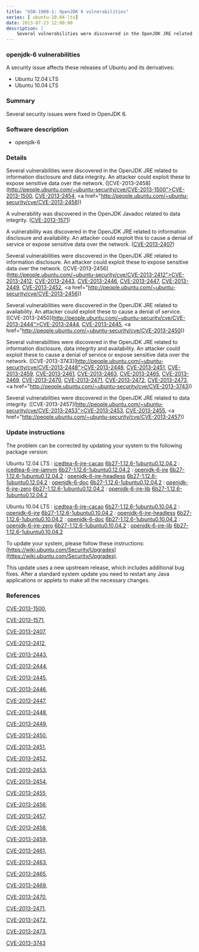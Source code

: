 ```yaml
---
title: "USN-1908-1: OpenJDK 6 vulnerabilities"
series: [ ubuntu-10.04-lts]
date: 2013-07-23 12:00:00
description: |
    Several vulnerabilities were discovered in the OpenJDK JRE related to information disclosure and data integrity. An attacker could exploit these to expose sensitive data over the network. ([CVE-2013-2458](http://people.ubuntu.com/~ubuntu-security/cve/CVE-2013-1500">CVE-2013-1500</a>, <a href="http://people.ubuntu.com/~ubuntu-security/cve/CVE-2013-2454">CVE-2013-2454</a>, <a href="http://people.ubuntu.com/~ubuntu-security/cve/CVE-2013-2458))
--- 
```

 
 


### openjdk-6 vulnerabilities

A security issue affects these releases of Ubuntu and its derivatives:

* Ubuntu 12.04 LTS
* Ubuntu 10.04 LTS

### Summary

Several security issues were fixed in OpenJDK 6. 

### Software description

* openjdk-6 

### Details

Several vulnerabilities were discovered in the OpenJDK JRE related to information disclosure and data integrity. An attacker could exploit these to expose sensitive data over the network. ([CVE-2013-2458](http://people.ubuntu.com/~ubuntu-security/cve/CVE-2013-1500">CVE-2013-1500</a>, <a href="http://people.ubuntu.com/~ubuntu-security/cve/CVE-2013-2454">CVE-2013-2454</a>, <a href="http://people.ubuntu.com/~ubuntu-security/cve/CVE-2013-2458))

A vulnerability was discovered in the OpenJDK Javadoc related to data integrity. ([CVE-2013-1571](http://people.ubuntu.com/~ubuntu-security/cve/CVE-2013-1571))

A vulnerability was discovered in the OpenJDK JRE related to information disclosure and availability. An attacker could exploit this to cause a denial of service or expose sensitive data over the network. ([CVE-2013-2407](http://people.ubuntu.com/~ubuntu-security/cve/CVE-2013-2407))

Several vulnerabilities were discovered in the OpenJDK JRE related to information disclosure. An attacker could exploit these to expose sensitive data over the network. ([CVE-2013-2456](http://people.ubuntu.com/~ubuntu-security/cve/CVE-2013-2412">CVE-2013-2412</a>, <a href="http://people.ubuntu.com/~ubuntu-security/cve/CVE-2013-2443">CVE-2013-2443</a>, <a href="http://people.ubuntu.com/~ubuntu-security/cve/CVE-2013-2446">CVE-2013-2446</a>, <a href="http://people.ubuntu.com/~ubuntu-security/cve/CVE-2013-2447">CVE-2013-2447</a>, <a href="http://people.ubuntu.com/~ubuntu-security/cve/CVE-2013-2449">CVE-2013-2449</a>, <a href="http://people.ubuntu.com/~ubuntu-security/cve/CVE-2013-2452">CVE-2013-2452</a>, <a href="http://people.ubuntu.com/~ubuntu-security/cve/CVE-2013-2456))

Several vulnerabilities were discovered in the OpenJDK JRE related to availability. An attacker could exploit these to cause a denial of service. ([CVE-2013-2450](http://people.ubuntu.com/~ubuntu-security/cve/CVE-2013-2444">CVE-2013-2444</a>, <a href="http://people.ubuntu.com/~ubuntu-security/cve/CVE-2013-2445">CVE-2013-2445</a>, <a href="http://people.ubuntu.com/~ubuntu-security/cve/CVE-2013-2450))

Several vulnerabilities were discovered in the OpenJDK JRE related to information disclosure, data integrity and availability. An attacker could exploit these to cause a denial of service or expose sensitive data over the network. ([CVE-2013-3743](http://people.ubuntu.com/~ubuntu-security/cve/CVE-2013-2448">CVE-2013-2448</a>, <a href="http://people.ubuntu.com/~ubuntu-security/cve/CVE-2013-2451">CVE-2013-2451</a>, <a href="http://people.ubuntu.com/~ubuntu-security/cve/CVE-2013-2459">CVE-2013-2459</a>, <a href="http://people.ubuntu.com/~ubuntu-security/cve/CVE-2013-2461">CVE-2013-2461</a>, <a href="http://people.ubuntu.com/~ubuntu-security/cve/CVE-2013-2463">CVE-2013-2463</a>, <a href="http://people.ubuntu.com/~ubuntu-security/cve/CVE-2013-2465">CVE-2013-2465</a>, <a href="http://people.ubuntu.com/~ubuntu-security/cve/CVE-2013-2469">CVE-2013-2469</a>, <a href="http://people.ubuntu.com/~ubuntu-security/cve/CVE-2013-2470">CVE-2013-2470</a>, <a href="http://people.ubuntu.com/~ubuntu-security/cve/CVE-2013-2471">CVE-2013-2471</a>, <a href="http://people.ubuntu.com/~ubuntu-security/cve/CVE-2013-2472">CVE-2013-2472</a>, <a href="http://people.ubuntu.com/~ubuntu-security/cve/CVE-2013-2473">CVE-2013-2473</a>, <a href="http://people.ubuntu.com/~ubuntu-security/cve/CVE-2013-3743))

Several vulnerabilities were discovered in the OpenJDK JRE related to data integrity. ([CVE-2013-2457](http://people.ubuntu.com/~ubuntu-security/cve/CVE-2013-2453">CVE-2013-2453</a>, <a href="http://people.ubuntu.com/~ubuntu-security/cve/CVE-2013-2455">CVE-2013-2455</a>, <a href="http://people.ubuntu.com/~ubuntu-security/cve/CVE-2013-2457)) 

### Update instructions

The problem can be corrected by updating your system to the following package version:

Ubuntu 12.04 LTS
 : [icedtea-6-jre-cacao](https://launchpad.net/ubuntu/+source/openjdk-6) <span> [6b27-1.12.6-1ubuntu0.12.04.2](https://launchpad.net/ubuntu/+source/openjdk-6/6b27-1.12.6-1ubuntu0.12.04.2) </span> 
 : [icedtea-6-jre-jamvm](https://launchpad.net/ubuntu/+source/openjdk-6) <span> [6b27-1.12.6-1ubuntu0.12.04.2](https://launchpad.net/ubuntu/+source/openjdk-6/6b27-1.12.6-1ubuntu0.12.04.2) </span> 
 : [openjdk-6-jre](https://launchpad.net/ubuntu/+source/openjdk-6) <span> [6b27-1.12.6-1ubuntu0.12.04.2](https://launchpad.net/ubuntu/+source/openjdk-6/6b27-1.12.6-1ubuntu0.12.04.2) </span> 
 : [openjdk-6-jre-headless](https://launchpad.net/ubuntu/+source/openjdk-6) <span> [6b27-1.12.6-1ubuntu0.12.04.2](https://launchpad.net/ubuntu/+source/openjdk-6/6b27-1.12.6-1ubuntu0.12.04.2) </span> 
 : [openjdk-6-doc](https://launchpad.net/ubuntu/+source/openjdk-6) <span> [6b27-1.12.6-1ubuntu0.12.04.2](https://launchpad.net/ubuntu/+source/openjdk-6/6b27-1.12.6-1ubuntu0.12.04.2) </span> 
 : [openjdk-6-jre-zero](https://launchpad.net/ubuntu/+source/openjdk-6) <span> [6b27-1.12.6-1ubuntu0.12.04.2](https://launchpad.net/ubuntu/+source/openjdk-6/6b27-1.12.6-1ubuntu0.12.04.2) </span> 
 : [openjdk-6-jre-lib](https://launchpad.net/ubuntu/+source/openjdk-6) <span> [6b27-1.12.6-1ubuntu0.12.04.2](https://launchpad.net/ubuntu/+source/openjdk-6/6b27-1.12.6-1ubuntu0.12.04.2) </span> 

Ubuntu 10.04 LTS
 : [icedtea-6-jre-cacao](https://launchpad.net/ubuntu/+source/openjdk-6) <span> [6b27-1.12.6-1ubuntu0.10.04.2](https://launchpad.net/ubuntu/+source/openjdk-6/6b27-1.12.6-1ubuntu0.10.04.2) </span> 
 : [openjdk-6-jre](https://launchpad.net/ubuntu/+source/openjdk-6) <span> [6b27-1.12.6-1ubuntu0.10.04.2](https://launchpad.net/ubuntu/+source/openjdk-6/6b27-1.12.6-1ubuntu0.10.04.2) </span> 
 : [openjdk-6-jre-headless](https://launchpad.net/ubuntu/+source/openjdk-6) <span> [6b27-1.12.6-1ubuntu0.10.04.2](https://launchpad.net/ubuntu/+source/openjdk-6/6b27-1.12.6-1ubuntu0.10.04.2) </span> 
 : [openjdk-6-doc](https://launchpad.net/ubuntu/+source/openjdk-6) <span> [6b27-1.12.6-1ubuntu0.10.04.2](https://launchpad.net/ubuntu/+source/openjdk-6/6b27-1.12.6-1ubuntu0.10.04.2) </span> 
 : [openjdk-6-jre-zero](https://launchpad.net/ubuntu/+source/openjdk-6) <span> [6b27-1.12.6-1ubuntu0.10.04.2](https://launchpad.net/ubuntu/+source/openjdk-6/6b27-1.12.6-1ubuntu0.10.04.2) </span> 
 : [openjdk-6-jre-lib](https://launchpad.net/ubuntu/+source/openjdk-6) <span> [6b27-1.12.6-1ubuntu0.10.04.2](https://launchpad.net/ubuntu/+source/openjdk-6/6b27-1.12.6-1ubuntu0.10.04.2) </span> 

To update your system, please follow these instructions: [https://wiki.ubuntu.com/Security/Upgrades](https://wiki.ubuntu.com/Security/Upgrades).

This update uses a new upstream release, which includes additional bug fixes. After a standard system update you need to restart any Java applications or applets to make all the necessary changes. 

### References

 
 [CVE-2013-1500](http://people.ubuntu.com/~ubuntu-security/cve/CVE-2013-1500), 

 [CVE-2013-1571](http://people.ubuntu.com/~ubuntu-security/cve/CVE-2013-1571), 

 [CVE-2013-2407](http://people.ubuntu.com/~ubuntu-security/cve/CVE-2013-2407), 

 [CVE-2013-2412](http://people.ubuntu.com/~ubuntu-security/cve/CVE-2013-2412), 

 [CVE-2013-2443](http://people.ubuntu.com/~ubuntu-security/cve/CVE-2013-2443), 

 [CVE-2013-2444](http://people.ubuntu.com/~ubuntu-security/cve/CVE-2013-2444), 

 [CVE-2013-2445](http://people.ubuntu.com/~ubuntu-security/cve/CVE-2013-2445), 

 [CVE-2013-2446](http://people.ubuntu.com/~ubuntu-security/cve/CVE-2013-2446), 

 [CVE-2013-2447](http://people.ubuntu.com/~ubuntu-security/cve/CVE-2013-2447), 

 [CVE-2013-2448](http://people.ubuntu.com/~ubuntu-security/cve/CVE-2013-2448), 

 [CVE-2013-2449](http://people.ubuntu.com/~ubuntu-security/cve/CVE-2013-2449), 

 [CVE-2013-2450](http://people.ubuntu.com/~ubuntu-security/cve/CVE-2013-2450), 

 [CVE-2013-2451](http://people.ubuntu.com/~ubuntu-security/cve/CVE-2013-2451), 

 [CVE-2013-2452](http://people.ubuntu.com/~ubuntu-security/cve/CVE-2013-2452), 

 [CVE-2013-2453](http://people.ubuntu.com/~ubuntu-security/cve/CVE-2013-2453), 

 [CVE-2013-2454](http://people.ubuntu.com/~ubuntu-security/cve/CVE-2013-2454), 

 [CVE-2013-2455](http://people.ubuntu.com/~ubuntu-security/cve/CVE-2013-2455), 

 [CVE-2013-2456](http://people.ubuntu.com/~ubuntu-security/cve/CVE-2013-2456), 

 [CVE-2013-2457](http://people.ubuntu.com/~ubuntu-security/cve/CVE-2013-2457), 

 [CVE-2013-2458](http://people.ubuntu.com/~ubuntu-security/cve/CVE-2013-2458), 

 [CVE-2013-2459](http://people.ubuntu.com/~ubuntu-security/cve/CVE-2013-2459), 

 [CVE-2013-2461](http://people.ubuntu.com/~ubuntu-security/cve/CVE-2013-2461), 

 [CVE-2013-2463](http://people.ubuntu.com/~ubuntu-security/cve/CVE-2013-2463), 

 [CVE-2013-2465](http://people.ubuntu.com/~ubuntu-security/cve/CVE-2013-2465), 

 [CVE-2013-2469](http://people.ubuntu.com/~ubuntu-security/cve/CVE-2013-2469), 

 [CVE-2013-2470](http://people.ubuntu.com/~ubuntu-security/cve/CVE-2013-2470), 

 [CVE-2013-2471](http://people.ubuntu.com/~ubuntu-security/cve/CVE-2013-2471), 

 [CVE-2013-2472](http://people.ubuntu.com/~ubuntu-security/cve/CVE-2013-2472), 

 [CVE-2013-2473](http://people.ubuntu.com/~ubuntu-security/cve/CVE-2013-2473), 

 [CVE-2013-3743](http://people.ubuntu.com/~ubuntu-security/cve/CVE-2013-3743)
 

